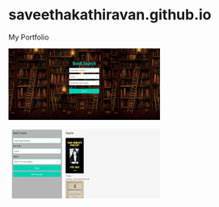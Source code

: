 # saveethakathiravan.github.io
My Portfolio


<img
  src="assets\Images\screenshots\SS-Search Page.jpg"
  alt="Alt text"
  title="Optional title"
  style="display: inline-block; margin: 0 auto; max-width: 300px">

<img
  src="assets\Images\screenshots\SS-Result Page.png"
  alt="Alt text"
  title="Optional title"
  style="display: inline-block; align:left margin: 0 auto; max-width: 300px">
  